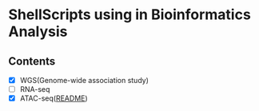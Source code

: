 # ShellScripts using in Bioinformatics Analysis

## Contents

 * [x] WGS(Genome-wide association study)
 * [ ] RNA-seq
 * [x] ATAC-seq([README](https://github.com/Bocabbage/Bioinfo-sh/blob/master/atac_seq/README.md))